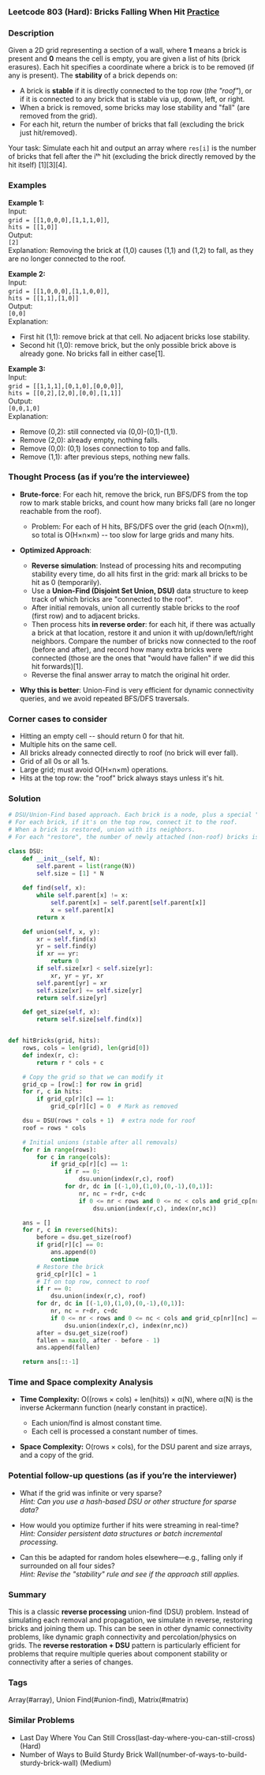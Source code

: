 ### Leetcode 803 (Hard): Bricks Falling When Hit [Practice](https://leetcode.com/problems/bricks-falling-when-hit)

### Description  
Given a 2D grid representing a section of a wall, where **1** means a brick is present and **0** means the cell is empty, you are given a list of hits (brick erasures). Each hit specifies a coordinate where a brick is to be removed (if any is present). The **stability** of a brick depends on:

- A brick is **stable** if it is directly connected to the top row (*the "roof"*), or if it is connected to any brick that is stable via up, down, left, or right.
- When a brick is removed, some bricks may lose stability and "fall" (are removed from the grid).
- For each hit, return the number of bricks that fall (excluding the brick just hit/removed).

Your task: Simulate each hit and output an array where `res[i]` is the number of bricks that fell after the iᵗʰ hit (excluding the brick directly removed by the hit itself) [1][3][4].

### Examples  

**Example 1:**  
Input:  
`grid = [[1,0,0,0],[1,1,1,0]]`,  
`hits = [[1,0]]`  
Output:  
`[2]`  
Explanation: Removing the brick at (1,0) causes (1,1) and (1,2) to fall, as they are no longer connected to the roof.

**Example 2:**  
Input:  
`grid = [[1,0,0,0],[1,1,0,0]]`,  
`hits = [[1,1],[1,0]]`  
Output:  
`[0,0]`  
Explanation:  
- First hit (1,1): remove brick at that cell. No adjacent bricks lose stability.  
- Second hit (1,0): remove brick, but the only possible brick above is already gone. No bricks fall in either case[1].

**Example 3:**  
Input:  
`grid = [[1,1,1],[0,1,0],[0,0,0]]`,  
`hits = [[0,2],[2,0],[0,0],[1,1]]`  
Output:  
`[0,0,1,0]`  
Explanation:  
- Remove (0,2): still connected via (0,0)-(0,1)-(1,1).
- Remove (2,0): already empty, nothing falls.
- Remove (0,0): (0,1) loses connection to top and falls.
- Remove (1,1): after previous steps, nothing new falls.

### Thought Process (as if you’re the interviewee)  

- **Brute-force**: For each hit, remove the brick, run BFS/DFS from the top row to mark stable bricks, and count how many bricks fall (are no longer reachable from the roof).  
    - Problem: For each of H hits, BFS/DFS over the grid (each O(n×m)), so total is O(H×n×m) -- too slow for large grids and many hits.

- **Optimized Approach**:
    - **Reverse simulation**: Instead of processing hits and recomputing stability every time, do all hits first in the grid: mark all bricks to be hit as 0 (temporarily).
    - Use a **Union-Find (Disjoint Set Union, DSU)** data structure to keep track of which bricks are "connected to the roof".
    - After initial removals, union all currently stable bricks to the roof (first row) and to adjacent bricks.
    - Then process hits **in reverse order**: for each hit, if there was actually a brick at that location, restore it and union it with up/down/left/right neighbors. Compare the number of bricks now connected to the roof (before and after), and record how many extra bricks were connected (those are the ones that "would have fallen" if we did this hit forwards)[1].
    - Reverse the final answer array to match the original hit order.

- **Why this is better**: Union-Find is very efficient for dynamic connectivity queries, and we avoid repeated BFS/DFS traversals.

### Corner cases to consider  
- Hitting an empty cell -- should return 0 for that hit.
- Multiple hits on the same cell.
- All bricks already connected directly to roof (no brick will ever fall).
- Grid of all 0s or all 1s.
- Large grid; must avoid O(H×n×m) operations.
- Hits at the top row: the "roof" brick always stays unless it's hit.

### Solution

```python
# DSU/Union-Find based approach. Each brick is a node, plus a special "roof" node at index rows * cols.
# For each brick, if it's on the top row, connect it to the roof.
# When a brick is restored, union with its neighbors.
# For each "restore", the number of newly attached (non-roof) bricks is the answer for that hit.

class DSU:
    def __init__(self, N):
        self.parent = list(range(N))
        self.size = [1] * N
    
    def find(self, x):
        while self.parent[x] != x:
            self.parent[x] = self.parent[self.parent[x]]
            x = self.parent[x]
        return x

    def union(self, x, y):
        xr = self.find(x)
        yr = self.find(y)
        if xr == yr:
            return 0
        if self.size[xr] < self.size[yr]:
            xr, yr = yr, xr
        self.parent[yr] = xr
        self.size[xr] += self.size[yr]
        return self.size[yr]

    def get_size(self, x):
        return self.size[self.find(x)]


def hitBricks(grid, hits):
    rows, cols = len(grid), len(grid[0])
    def index(r, c):
        return r * cols + c

    # Copy the grid so that we can modify it
    grid_cp = [row[:] for row in grid]
    for r, c in hits:
        if grid_cp[r][c] == 1:
            grid_cp[r][c] = 0  # Mark as removed

    dsu = DSU(rows * cols + 1)  # extra node for roof
    roof = rows * cols

    # Initial unions (stable after all removals)
    for r in range(rows):
        for c in range(cols):
            if grid_cp[r][c] == 1:
                if r == 0:
                    dsu.union(index(r,c), roof)
                for dr, dc in [(-1,0),(1,0),(0,-1),(0,1)]:
                    nr, nc = r+dr, c+dc
                    if 0 <= nr < rows and 0 <= nc < cols and grid_cp[nr][nc] == 1:
                        dsu.union(index(r,c), index(nr,nc))

    ans = []
    for r, c in reversed(hits):
        before = dsu.get_size(roof)
        if grid[r][c] == 0:
            ans.append(0)
            continue
        # Restore the brick
        grid_cp[r][c] = 1
        # If on top row, connect to roof
        if r == 0:
            dsu.union(index(r,c), roof)
        for dr, dc in [(-1,0),(1,0),(0,-1),(0,1)]:
            nr, nc = r+dr, c+dc
            if 0 <= nr < rows and 0 <= nc < cols and grid_cp[nr][nc] == 1:
                dsu.union(index(r,c), index(nr,nc))
        after = dsu.get_size(roof)
        fallen = max(0, after - before - 1)
        ans.append(fallen)

    return ans[::-1]
```

### Time and Space complexity Analysis  

- **Time Complexity:** O((rows × cols) + len(hits)) × α(N), where α(N) is the inverse Ackermann function (nearly constant in practice).  
    - Each union/find is almost constant time.  
    - Each cell is processed a constant number of times.

- **Space Complexity:** O(rows × cols), for the DSU parent and size arrays, and a copy of the grid.


### Potential follow-up questions (as if you’re the interviewer)  

- What if the grid was infinite or very sparse?  
  *Hint: Can you use a hash-based DSU or other structure for sparse data?*

- How would you optimize further if hits were streaming in real-time?  
  *Hint: Consider persistent data structures or batch incremental processing.*

- Can this be adapted for random holes elsewhere—e.g., falling only if surrounded on all four sides?  
  *Hint: Revise the "stability" rule and see if the approach still applies.*

### Summary
This is a classic **reverse processing** union-find (DSU) problem. Instead of simulating each removal and propagation, we simulate in reverse, restoring bricks and joining them up. This can be seen in other dynamic connectivity problems, like dynamic graph connectivity and percolation/physics on grids. The **reverse restoration + DSU** pattern is particularly efficient for problems that require multiple queries about component stability or connectivity after a series of changes.

### Tags
Array(#array), Union Find(#union-find), Matrix(#matrix)

### Similar Problems
- Last Day Where You Can Still Cross(last-day-where-you-can-still-cross) (Hard)
- Number of Ways to Build Sturdy Brick Wall(number-of-ways-to-build-sturdy-brick-wall) (Medium)